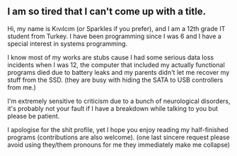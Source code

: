 <!-- [![Click to learn more about this](https://upload.wikimedia.org/wikipedia/commons/thumb/f/fd/Sample_09-F9_protest_art%2C_Free_Speech_Flag_by_John_Marcotte.svg/300px-Sample_09-F9_protest_art%2C_Free_Speech_Flag_by_John_Marcotte.svg.png)](https://en.wikipedia.org/wiki/Free_Speech_Flag) -->

## I am so tired that I can't come up with a title.
Hi, my name is Kıvılcım (or Sparkles if you prefer), and I am a 12th grade IT student from Turkey. I have been programming since I was 6 and I have a special interest in systems programming.

I know most of my works are stubs cause I had some serious data loss incidents when I was 12, the computer that included my actually functional programs died due to battery leaks and my parents didn't let me recover my stuff from the SSD. (they are busy with hiding the SATA to USB controllers from me.)

I'm extremely sensitive to criticism due to a bunch of neurological disorders, it's probably not your fault if I have a breakdown while talking to you but please be patient.

I apologise for the shit profile, yet I hope you enjoy reading my half-finished programs (contributions are also welcome).
(one last sincere request please avoid using they/them pronouns for me they immediately make me collapse)
